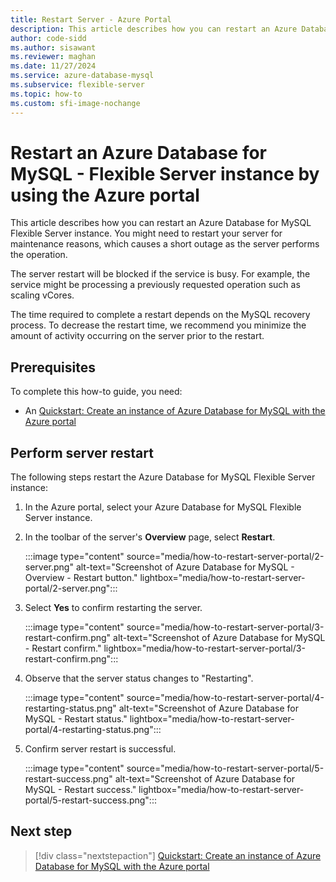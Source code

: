 ```yaml
---
title: Restart Server - Azure Portal
description: This article describes how you can restart an Azure Database for MySQL - Flexible Server instance by using the Azure portal.
author: code-sidd
ms.author: sisawant
ms.reviewer: maghan
ms.date: 11/27/2024
ms.service: azure-database-mysql
ms.subservice: flexible-server
ms.topic: how-to
ms.custom: sfi-image-nochange
---
```


# Restart an Azure Database for MySQL - Flexible Server instance by using the Azure portal

This article describes how you can restart an Azure Database for MySQL Flexible Server instance. You might need to restart your server for maintenance reasons, which causes a short outage as the server performs the operation.

The server restart will be blocked if the service is busy. For example, the service might be processing a previously requested operation such as scaling vCores.

The time required to complete a restart depends on the MySQL recovery process. To decrease the restart time, we recommend you minimize the amount of activity occurring on the server prior to the restart.

## Prerequisites

To complete this how-to guide, you need:

- An [Quickstart: Create an instance of Azure Database for MySQL with the Azure portal](quickstart-create-server-portal.md)

## Perform server restart

The following steps restart the Azure Database for MySQL Flexible Server instance:

1. In the Azure portal, select your Azure Database for MySQL Flexible Server instance.

1. In the toolbar of the server's **Overview** page, select **Restart**.

   :::image type="content" source="media/how-to-restart-server-portal/2-server.png" alt-text="Screenshot of Azure Database for MySQL - Overview - Restart button." lightbox="media/how-to-restart-server-portal/2-server.png":::

1. Select **Yes** to confirm restarting the server.

   :::image type="content" source="media/how-to-restart-server-portal/3-restart-confirm.png" alt-text="Screenshot of Azure Database for MySQL - Restart confirm." lightbox="media/how-to-restart-server-portal/3-restart-confirm.png":::

1. Observe that the server status changes to "Restarting".

   :::image type="content" source="media/how-to-restart-server-portal/4-restarting-status.png" alt-text="Screenshot of Azure Database for MySQL - Restart status." lightbox="media/how-to-restart-server-portal/4-restarting-status.png":::

1. Confirm server restart is successful.

   :::image type="content" source="media/how-to-restart-server-portal/5-restart-success.png" alt-text="Screenshot of Azure Database for MySQL - Restart success." lightbox="media/how-to-restart-server-portal/5-restart-success.png":::

## Next step

> [!div class="nextstepaction"]
> [Quickstart: Create an instance of Azure Database for MySQL with the Azure portal](quickstart-create-server-portal.md)